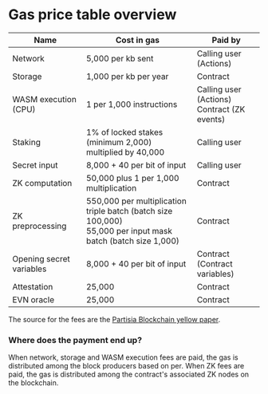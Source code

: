 # Gas price table overview

| **Name**                 | **Cost in gas**                                                                                                  | **Paid by**                                    |
|--------------------------|------------------------------------------------------------------------------------------------------------------|------------------------------------------------|
| Network                  | 5,000 per kb sent                                                                                                | Calling user (Actions)                         |
| Storage                  | 1,000 per kb per year                                                                                            | Contract                                       |
| WASM execution (CPU)     | 1 per 1,000 instructions                                                                                         | Calling user (Actions)<br>Contract (ZK events) |
| Staking                  | 1% of locked stakes (minimum 2,000) multiplied by 40,000                                                         | Calling user                                   |
| Secret input             | 8,000 + 40 per bit of input                                                                                      | Calling user                                   |
| ZK computation           | 50,000 plus 1 per 1,000 multiplication                                                                           | Contract                                       |
| ZK preprocessing         | 550,000 per multiplication triple batch (batch size 100,000) <br> 55,000 per input mask batch (batch size 1,000) | Contract                                       |
| Opening secret variables | 8,000 + 40 per bit of input                                                                                      | Contract (Contract variables)                  |
| Attestation              | 25,000                                                                                                           | Contract                                       |
| EVN oracle               | 25,000                                                                                                           | Contract                                       |
The source for the fees are the [Partisia Blockchain yellow paper](https://drive.google.com/file/d/1OX7ljrLY4IgEA1O3t3fKNH1qSO60_Qbw/view).

### Where does the payment end up?
When network, storage and WASM execution fees are paid, the gas is distributed among the block producers based on per. When ZK fees are paid, the gas is distributed among the contract's associated ZK nodes on the blockchain.
